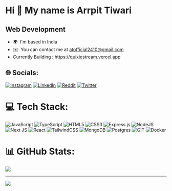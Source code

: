 Hi 👋 My name is Arrpit Tiwari
==============================

Web Development
-----------------------------------

* 🌍  I'm based in India
* ✉️  You can contact me at [atofficial2410@gmail.com](mailto:atofficial2410@gmail.com)
* Currently Building :  https://quixiestream.vercel.app



## 🌐 Socials:
[![Instagram](https://img.shields.io/badge/Instagram-%23E4405F.svg?logo=Instagram&logoColor=white)](https://instagram.com/arrpit.tiwari) [![LinkedIn](https://img.shields.io/badge/LinkedIn-%230077B5.svg?logo=linkedin&logoColor=white)](https://linkedin.com/in/arrpit-tiwari-0447b5228) [![Reddit](https://img.shields.io/badge/Reddit-%23FF4500.svg?logo=Reddit&logoColor=white)](https://reddit.com/user/dal-chawal) [![Twitter](https://img.shields.io/badge/Twitter-%231DA1F2.svg?logo=Twitter&logoColor=white)](https://twitter.com/arrpitttwts) 

# 💻 Tech Stack:
![JavaScript](https://img.shields.io/badge/javascript-%23323330.svg?style=for-the-badge&logo=javascript&logoColor=%23F7DF1E) ![TypeScript](https://img.shields.io/badge/typescript-%23007ACC.svg?style=for-the-badge&logo=typescript&logoColor=white) ![HTML5](https://img.shields.io/badge/html5-%23E34F26.svg?style=for-the-badge&logo=html5&logoColor=white) ![CSS3](https://img.shields.io/badge/css3-%231572B6.svg?style=for-the-badge&logo=css3&logoColor=white) ![Express.js](https://img.shields.io/badge/express.js-%23404d59.svg?style=for-the-badge&logo=express&logoColor=%2361DAFB) ![NodeJS](https://img.shields.io/badge/node.js-6DA55F?style=for-the-badge&logo=node.js&logoColor=white) ![Next JS](https://img.shields.io/badge/Next-black?style=for-the-badge&logo=next.js&logoColor=white)  ![React](https://img.shields.io/badge/react-%2320232a.svg?style=for-the-badge&logo=react&logoColor=%2361DAFB) ![TailwindCSS](https://img.shields.io/badge/tailwindcss-%2338B2AC.svg?style=for-the-badge&logo=tailwind-css&logoColor=white) ![MongoDB](https://img.shields.io/badge/MongoDB-%234ea94b.svg?style=for-the-badge&logo=mongodb&logoColor=white) ![Postgres](https://img.shields.io/badge/postgres-%23316192.svg?style=for-the-badge&logo=postgresql&logoColor=white)  ![GIT](https://img.shields.io/badge/Git-fc6d26?style=for-the-badge&logo=git&logoColor=white) ![Docker](https://img.shields.io/badge/docker-%230db7ed.svg?style=for-the-badge&logo=docker&logoColor=white)
# 📊 GitHub Stats:

![](https://github-readme-streak-stats.herokuapp.com/?user=arpittiwari24&theme=dark&hide_border=true)<br/>


---
[![](https://visitcount.itsvg.in/api?id=arpittiwari24&icon=0&color=0)](https://visitcount.itsvg.in)

<!-- Proudly created with GPRM ( https://gprm.itsvg.in ) -->
